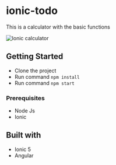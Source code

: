 # ionic-todo

This is a calculator with the basic functions

![Ionic calculator](https://raw.githubusercontent.com/rrc011/ionic-calculator/main/Screenshot_2.png)

## Getting Started
- Clone the project
- Run command ```npm install```
- Run command ```npm start```


### Prerequisites

- Node Js
- Ionic

## Built with

* Ionic 5
* Angular
